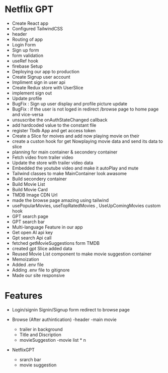 # Netflix GPT

- Create React app
- Configured TailwindCSS
- header 
- Routing of app
- Login Form 
- Sign up form
- form validation
- useRef hook
- firebase Setup
- Deploying our app to production 
- Create Signup user account
- Impliment sign in user api
- Create Redux store with UserSlice
- implement sign out
- Update profile 
- BugFix : Sign up user display and profile picture update
- BugFix : if the user is not loged in redirect /browse page to home page and vice-versa
- unsuscribe the onAuthStateChanged callback
- add hardcoded value to the constant file
- register Tbdb App and get access token
- Create a Slice for moives and add now playing movie on their
- create a custon hook for get Nowplaying movie data and send its data to slice
- planning for main container & secondery container
- Fetch video from trailer video 
- Update the store with trailer video data 
- Embedded the youtube video and make it autoPlay and mute
- Tailwind classes to make MainContainer look awasome
- Build secondery container
- Build Movie List
- Build Movie Card
- TMDB Image CDN Url
- made the browse page amazing using tailwind 
- usePopularMovies, useTopRatedMovies , UseUpComingMovies custom hook
- GPT search page
- GPT search bar
- Multi-language Feature in our app 
- Get open AI api key
- Gpt search Api call
- fetched getMovieSuggestions form TMDB
- created gpt Slice added data 
- Reused Movie List component to make movie suggestion container
- Memoization
- Added .env file 
- Adding .env file to gitignore
- Made our site responsive

# Features

- Login/signin
  Signin/Signup form
  redirect to browse page

- Browse (After authintication)
  -header
  -main movie
    - trailer in background
    - Title and Discription
    - movieSuggestion
        -movie list * n

- NetflixGPT 
    - srarch bar
    - movie suggestion        

